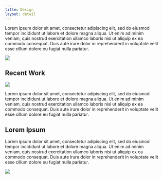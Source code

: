 ```yaml
---
title: Design
layout: detail
---
```


<div class="block">
  <p>Lorem ipsum dolor sit amet, consectetur adipiscing elit, sed do eiusmod tempor incididunt ut labore et dolore magna aliqua. Ut enim ad minim veniam, quis nostrud exercitation ullamco laboris nisi ut aliquip ex ea commodo consequat. Duis aute irure dolor in reprehenderit in voluptate velit esse cillum dolore eu fugiat nulla pariatur.</p>

  <img src="https://images.unsplash.com/photo-1574261403976-d3eb53367a4a?ixlib=rb-1.2.1&ixid=eyJhcHBfaWQiOjEyMDd9&auto=format&fit=crop&w=3099&q=80" class="right">
</div>

<div class="block">

  <h2 class="right">Recent Work</h2>

  <img src="https://images.unsplash.com/photo-1574804226052-d500cee0ffd8?ixlib=rb-1.2.1&ixid=eyJhcHBfaWQiOjEyMDd9&auto=format&fit=crop&w=3068&q=80">

  <p class="right">Lorem ipsum dolor sit amet, consectetur adipiscing elit, sed do eiusmod tempor incididunt ut labore et dolore magna aliqua. Ut enim ad minim veniam, quis nostrud exercitation ullamco laboris nisi ut aliquip ex ea commodo consequat. Duis aute irure dolor in reprehenderit in voluptate velit esse cillum dolore eu fugiat nulla pariatur.</p>
</div>

<div class="block">

  <h2>Lorem Ipsum</h2>

  <p>Lorem ipsum dolor sit amet, consectetur adipiscing elit, sed do eiusmod tempor incididunt ut labore et dolore magna aliqua. Ut enim ad minim veniam, quis nostrud exercitation ullamco laboris nisi ut aliquip ex ea commodo consequat. Duis aute irure dolor in reprehenderit in voluptate velit esse cillum dolore eu fugiat nulla pariatur.</p>

  <img src="https://images.unsplash.com/photo-1573689705431-6a4746f64e04?ixlib=rb-1.2.1&ixid=eyJhcHBfaWQiOjEyMDd9&auto=format&fit=crop&w=3034&q=80" class="right">
</div>
